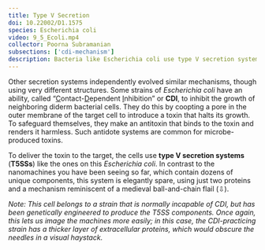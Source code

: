 ```yaml
---
title: Type V Secretion
doi: 10.22002/D1.1575
species: Escherichia coli
video: 9_5_Ecoli.mp4
collector: Poorna Subramanian
subsections: ['cdi-mechanism']
description: Bacteria like Escherichia coli use type V secretion systems to inhibit neighboring cell's growth through contact-dependent inhibition
---
```


Other secretion systems independently evolved similar mechanisms, though using very different structures. Some strains of *Escherichia coli* have an ability, called “<u>C</u>ontact-<u>D</u>ependent <u>I</u>nhibition” or **CDI**, to inhibit the growth of neighboring diderm bacterial cells. They do this by coopting a pore in the outer membrane of the target cell to introduce a toxin that halts its growth. To safeguard themselves, they make an antitoxin that binds to the toxin and renders it harmless. Such antidote systems are common for microbe-produced toxins.

To deliver the toxin to the target, the cells use **type V secretion systems** (**T5SSs**) like the ones on this *Escherichia coli*. In contrast to the nanomachines you have been seeing so far, which contain dozens of unique components, this system is elegantly spare, using just two proteins and a mechanism reminiscent of a medieval ball-and-chain flail (⇩).

*Note: This cell belongs to a strain that is normally incapable of CDI, but has been genetically engineered to produce the T5SS components. Once again, this lets us image the machines more easily; in this case, the CDI-practicing strain has a thicker layer of extracellular proteins, which would obscure the needles in a visual haystack.*

